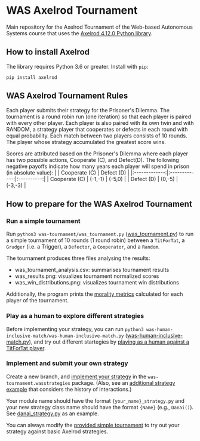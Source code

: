# WAS Axelrod Tournament

Main repository for the Axelrod Tournament of the Web-based Autonomous Systems course that uses the [Axelrod 4.12.0 Python library](https://pypi.org/project/Axelrod/).

## How to install Axelrod
The library requires Python 3.6 or greater. Install with `pip`:
```
pip install axelrod
```

## WAS Axelrod Tournament Rules
Each player submits their strategy for the Prisoner's Dilemma. The tournament is a round robin run (one iteration) so that each player is paired with every other player. 
Each player is also paired with its own twin and with RANDOM, a strategy player that cooperates or defects in each round with equal probability. 
Each match between two players consists of 10 rounds.
The player whose strategy accumulated the greatest score wins.

Scores are attributed based on the Prisoner's Dilemma where each player has two possible actions, Cooperate (C), and Defect(D). The following negative payoffs indicate how many years each player will spend in prison (in absolute value):
|               | Cooperate (C) | Defect (D) |
|:-------------:|:-------------:|:----------:|
| Cooperate (C) |    (-1,-1)    |   (-5,0)   |
|   Defect (D)  |    (0,-5)     |   (-3,-3)  |


## How to prepare for the WAS Axelrod Tournament
### Run a simple tournament 
Run `python3 was-tournament/was_tournament.py` ([was_tournament.py](/was-tournament/was_tournament.py)) to run a simple tournament of 10 rounds (1 round robin) between a `TitForTat`, a `Grudger` (i.e. a Trigger), a `Defector`, a `Cooperator`, and a `Random`.

The tournament produces three files analysing the results:
- was_tournament_analysis.csv: summarises tournament results
- was_results.png: visualizes tournament normalized scores
- was_win_distributions.png: visualizes tournament win distributions

Additionally, the program prints the [morality metrics](https://axelrod.readthedocs.io/en/stable/how-to/calculate_morality_metrics.html) calculated for each player of the tournament.

### Play as a human to explore different strategies
Before implementing your strategy, you can run `python3 was-human-inclusive-match/was-human-inclusive-match.py` ([was-human-inclusive-match.py](/was-human-inclusive-match/was_human_inclusive_match.py)), and try out different startegies by 
[playing as a human against a TitForTat player](https://axelrod.readthedocs.io/en/stable/tutorials/new_to_game_theory_and_or_python/human_interaction.html). 

### Implement and submit your own strategy
Create a new branch, and [implement your strategy](https://axelrod.readthedocs.io/en/fix-documentation/tutorials/contributing/strategy/writing_the_new_strategy.html) in the `was-tournament.wasstrategies` package. (Also, see an [additional strategy example](https://github.com/Axelrod-Python/Axelrod/blob/75ef1f24187350292c43d244370c100c644748bc/docs/how-to/contributing/strategy/writing_the_new_strategy.rst) that considers the history of interactions.)

Your module name should have the format  `{your_name}_strategy.py` and your new strategy class name should have the format `{Name}` (e.g., `Danai()`). See [danai_strategy.py](/was-tournament/wasstrategies/danai_strategy.py) as an example. 

You can always modify the [provided simple tournament](/was-tournament/was_tournament.py) to try out your strategy against basic Axelrod strategies.
